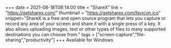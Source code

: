 +++
date = 2021-08-18T08:14:00
title = "ShareX"
link = "https://getsharex.com/"
thumbnail = "https://getsharex.com/favicon.ico"
snippet="ShareX is a free and open source program that lets you capture or record any area of your screen and share it with a single press of a key. It also allows uploading images, text or other types of files to many supported destinations you can choose from."
tags = ["screen-capture","file-sharing","productivity"]
+++
Available for Windows
